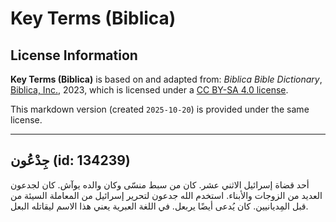 # Key Terms (Biblica)

## License Information

**Key Terms (Biblica)** is based on and adapted from: _Biblica Bible Dictionary_, [Biblica, Inc.](https://www.biblica.com/), 2023, which is licensed under a [CC BY-SA 4.0 license](https://creativecommons.org/licenses/by-sa/4.0/legalcode.en).

This markdown version (created `2025-10-20`) is provided under the same license.



--------------------------------

## جِدْعُون (id: 134239)

أحد قضاة إسرائيل الاثني عشر. كان من سبط منسّى وكان والده يوآش. كان لجدعون العديد من الزوجات والأبناء. استخدم الله جدعون لتحرير إسرائيل من المعاملة السيئة من قبل المِديانيين. كان يُدعى أيضًا يربعل. في اللغة العبرية يعني هذا الاسم ليقاتله البعل.


